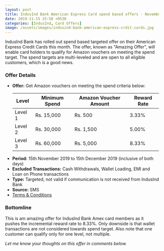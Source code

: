 ```yaml
---
layout: post
title: IndusInd Bank American Express Card spend based offers - November 2019
date: 2019-11-15 15:50 +0530
categories: [IndusInd, Card Offers]
image: /assets/images/indusind-bank-american-express-crdit-cards.jpg
---
```


IndusInd Bank has rolled out spend based targeted offer on their American Express Credit Cards this month. The offer, known as "Amazing Offer", will enable card holders to qualify for Amazon vouchers on meeting the spend target. The spend targets are multi-leveled and are open to all eligible customers, which is a good news.

### Offer Details

- **Offer:** Get Amazon vouchers on meeting the spend criteria below:
  <table class="table">
    <thead class="thead-dark">
    <tr>
      <th scope="col"> Level </th>
      <th scope="col"> Minimum Spend</th>
      <th scope="col"> Amazon Voucher Amount</th>
      <th scope="col"> Reward Rate</th>
    </tr>
    </thead>
    <tbody>
    <tr>
      <td> Level 1 </td>
      <td> Rs. 15,000 </td>
      <td> Rs. 500 </td>
      <td> 3.33% </td>
    </tr>
      <tr>
      <td> Level 2 </td>
      <td> Rs. 30,000 </td>
      <td> Rs. 1,500 </td>
      <td> 5.00% </td>
    </tr>
    <tr>
      <td> Level 3 </td>
      <td> Rs. 60,000 </td>
      <td> Rs. 5,000 </td>
      <td> 8.33% </td>
    </tr>
    </tbody>
  </table>
- **Period:** 15th November 2019 to 15th December 2019 (inclusive of both days)
- **Excluded Transactions:** Cash Withdrawals, Wallet Loading, EMI and Loan on Phone transactions
- **Type:** Targeted, not valid if communication is not received from IndusInd Bank
- **Source:** SMS
- [Terms & Conditions](https://m.indusind.com/content/dam/indusind/PDF/Amex-Amazing-Offer.pdf)

### Bottomline

This is am amazing offer for IndusInd Bank Amex card members as it pushes the incremental reward rate to 8.33%. Only downside is that wallet transactions are not considered towards spend target. Also note that one customer can qualify only for one level, not multiple.

_Let me know your thoughts on this offer in comments below._
